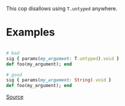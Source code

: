 
This cop disallows using `T.untyped` anywhere.

# Examples

```ruby

# bad
sig { params(my_argument: T.untyped).void }
def foo(my_argument); end

# good
sig { params(my_argument: String).void }
def foo(my_argument); end
```

[Source](http://www.rubydoc.info/gems/rubocop/RuboCop/Cop/Sorbet/ForbidTUntyped)